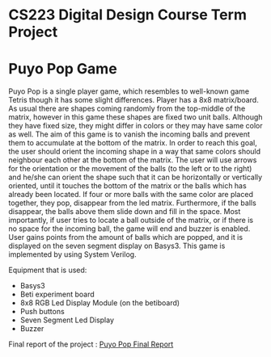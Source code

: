 # CS223 Digital Design Course Term Project
# Puyo Pop Game

Puyo Pop is a single player game, which resembles to well-known game Tetris though it has some slight differences. Player has a 8x8 matrix/board. As usual there are shapes coming randomly from the top-middle of the matrix, however in this game these shapes are fixed two unit balls. Although they have fixed size, they might differ in colors or they may have same color as well. The aim of this game is to vanish the incoming balls and prevent them to accumulate at the bottom of the matrix. In order to reach this goal, the user should orient the incoming shape in a way that same colors should neighbour each other at the bottom of the matrix. The user will use arrows for the orientation or the movement of the balls (to the left or to the right) and he/she can orient the shape such that it can be horizontally or vertically oriented, until it touches the bottom of the matrix or the balls which has already been located. If four or more balls with the same color are placed together, they pop, disappear from the led matrix. Furthermore, if the balls disappear, the balls above them slide down and fill in the space. Most importantly, if user tries to locate a ball outside of the matrix, or if there is no space for the incoming ball, the game will end and buzzer is enabled. User gains points from the amount of balls which are popped, and it is displayed on the seven segment display on Basys3. This game is implemented by using System Verilog. 

Equipment that is used:
- Basys3 
- Beti experiment board 
- 8x8 RGB Led Display Module (on the betiboard)
- Push buttons	
- Seven Segment Led Display 
- Buzzer

Final report of the project : [Puyo Pop Final Report](IremUral-EmreDikinelli_PuyoPop.docx)
